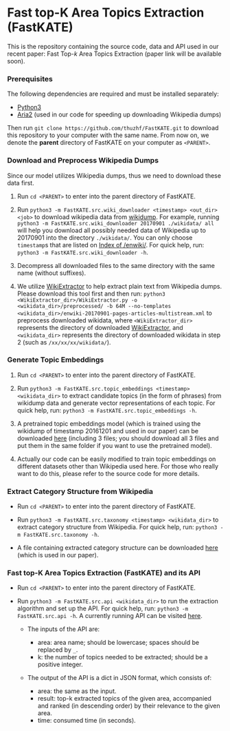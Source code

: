 # **Fast** top-**K** **A**rea **T**opics **E**xtraction (FastKATE)

This is the repository containing the source code, data and API used in our recent paper: Fast Top-*k* Area Topics Extraction (paper link will be available soon).

### Prerequisites
The following dependencies are required and must be installed separately:

- [Python3](https://www.anaconda.com/download/)
- [Aria2](https://aria2.github.io/) (used in our code for speeding up downloading Wikipedia dumps)

Then run `git clone https://github.com/thuzhf/FastKATE.git` to download this repository to your computer with the same name. From now on, we denote the **parent** directory of FastKATE on your computer as `<PARENT>`.

### Download and Preprocess Wikipedia Dumps

Since our model utilizes Wikipedia dumps, thus we need to download these data first.

1. Run `cd <PARENT>` to enter into the parent directory of FastKATE.

2. Run `python3 -m FastKATE.src.wiki_downloader <timestamp> <out_dir> <job>` to download wikipedia data from [wikidump](https://dumps.wikimedia.org/). For example, running `python3 -m FastKATE.src.wiki_downloader 20170901 ./wikidata/ all` will help you download all possibly needed data of Wikipedia up to 20170901 into the directory `./wikidata/`. You can only choose `timestamp`s that are listed on [Index of /enwiki/](https://dumps.wikimedia.org/enwiki/). For quick help, run: `python3 -m FastKATE.src.wiki_downloader -h`.

3. Decompress all downloaded files to the same directory with the same name (without suffixes).

4. We utilize [WikiExtractor](https://github.com/attardi/wikiextractor) to help extract plain text from Wikipedia dumps. Please download this tool first and then run: `python3 <WikiExtractor_dir>/WikiExtractor.py -o <wikidata_dir>/preprocessed/ -b 64M --no-templates <wikidata_dir>/enwiki-20170901-pages-articles-multistream.xml` to preprocess downloaded wikidata, where `<WikiExtractor_dir>` represents the directory of downloaded [WikiExtractor](https://github.com/attardi/wikiextractor), and `<wikidata_dir>` represents the directory of downloaded wikidata in step 2 (such as `/xx/xx/xx/wikidata/`).

### Generate Topic Embeddings

1. Run `cd <PARENT>` to enter into the parent directory of FastKATE.

2. Run `python3 -m FastKATE.src.topic_embeddings <timestamp> <wikidata_dir>` to extract candidate topics (in the form of phrases) from wikidump data and generate vector representations of each topic. For quick help, run: `python3 -m FastKATE.src.topic_embeddings -h`.

3. A pretrained topic embeddings model (which is trained using the wikidump of timestamp 20161201 and used in our paper) can be downloaded [here](https://mega.nz/#F!YNJTUCyb!TXy7Ju7c6kyPg5Q50zDzhQ) (including 3 files; you should download all 3 files and put them in the same folder if you want to use the pretrained model).

4. Actually our code can be easily modified to train topic embeddings on different datasets other than Wikipedia used here. For those who really want to do this, please refer to the source code for more details.

### Extract Category Structure from Wikipedia

- Run `cd <PARENT>` to enter into the parent directory of FastKATE.

- Run `python3 -m FastKATE.src.taxonomy <timestamp> <wikidata_dir>` to extract category structure from Wikipedia. For quick help, run: `python3 -m FastKATE.src.taxonomy -h`.

- A file containing extracted category structure can be downloaded [here](https://mega.nz/#F!kJITxQBL!XgsqoetqEazkm4W3tP_YXQ) (which is used in our paper).

### Fast top-K Area Topics Extraction (FastKATE) and its API

- Run `cd <PARENT>` to enter into the parent directory of FastKATE.

- Run `python3 -m FastKATE.src.api <wikidata_dir>` to run the extraction algorithm and set up the API. For quick help, run: `python3 -m FastKATE.src.api -h`. A currently running API can be visited [here](http://166.111.7.105:15400/topics?area=artificial_intelligence&k=15).
    - The inputs of the API are:
        - area: area name; should be lowercase; spaces should be replaced by `_`.
        - k: the number of topics needed to be extracted; should be a positive integer.

    - The output of the API is a dict in JSON format, which consists of:
        - area: the same as the input.
        - result: top-k extracted topics of the given area, accompanied and ranked (in descending order) by their relevance to the given area.
        - time: consumed time (in seconds).
